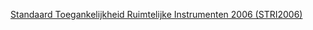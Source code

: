 [Standaard Toegankelijkheid Ruimtelijke Instrumenten 2006 (STRI2006)](https://geonovum.github.io/ROST/STRI2006/STRI2006-v1.3.3/STRI2006-v1.3.3.html)

